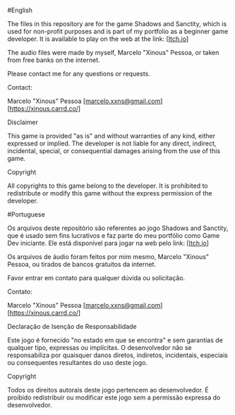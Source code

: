 #English

The files in this repository are for the game Shadows and Sanctity, which is used for non-profit purposes and is part of my portfolio as a beginner game developer. It is available to play on the web at the link: [[Itch.io](https://xinous.itch.io/shadows-and-sanctity)]

The audio files were made by myself, Marcelo "Xinous" Pessoa, or taken from free banks on the internet.

Please contact me for any questions or requests.

Contact:

Marcelo "Xinous" Pessoa
[marcelo.xxns@gmail.com]
[https://xinous.carrd.co/]


Disclaimer

This game is provided "as is" and without warranties of any kind, either expressed or implied. The developer is not liable for any direct, indirect, incidental, special, or consequential damages arising from the use of this game.

Copyright

All copyrights to this game belong to the developer. It is prohibited to redistribute or modify this game without the express permission of the developer.


#Portuguese

Os arquivos deste repositório são referentes ao jogo Shadows and Sanctity, que é usado sem fins lucrativos e faz parte do meu portfólio como Game Dev iniciante. Ele está disponível para jogar na web pelo link: [[Itch.io](https://xinous.itch.io/shadows-and-sanctity)]

Os arquivos de áudio foram feitos por mim mesmo, Marcelo "Xinous" Pessoa, ou tirados de bancos gratuitos da internet.

Favor entrar em contato para qualquer dúvida ou solicitação.

Contato:

Marcelo "Xinous" Pessoa
[marcelo.xxns@gmail.com]
[https://xinous.carrd.co/] 


Declaração de Isenção de Responsabilidade

Este jogo é fornecido "no estado em que se encontra" e sem garantias de qualquer tipo, expressas ou implícitas. O desenvolvedor não se responsabiliza por quaisquer danos diretos, indiretos, incidentais, especiais ou consequentes resultantes do uso deste jogo.

Copyright

Todos os direitos autorais deste jogo pertencem ao desenvolvedor. É proibido redistribuir ou modificar este jogo sem a permissão expressa do desenvolvedor.
